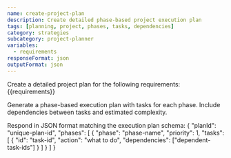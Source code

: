 ```yaml
---
name: create-project-plan
description: Create detailed phase-based project execution plan
tags: [planning, project, phases, tasks, dependencies]
category: strategies
subcategory: project-planner
variables:
  - requirements
responseFormat: json
outputFormat: json
---
```


Create a detailed project plan for the following requirements:
{{requirements}}

Generate a phase-based execution plan with tasks for each phase.
Include dependencies between tasks and estimated complexity.

Respond in JSON format matching the execution plan schema:
{
  "planId": "unique-plan-id",
  "phases": [
    {
      "phase": "phase-name",
      "priority": 1,
      "tasks": [
        {
          "id": "task-id",
          "action": "what to do",
          "dependencies": ["dependent-task-ids"]
        }
      ]
    }
  ]
}